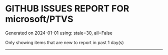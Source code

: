 
# GITHUB ISSUES REPORT FOR microsoft/PTVS


Generated on 2024-01-01 using: stale=30, all=False


Only showing items that are new to report in past 1 day(s)


---

